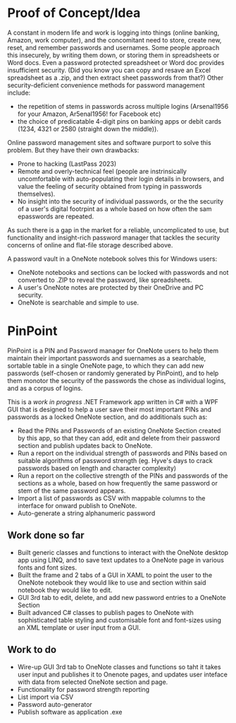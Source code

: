 # Proof of Concept/Idea

A constant in modern life and work is logging into things (online banking, Amazon, work computer), and the concomitant need to store, create new, reset, and remember passwords and usernames.
Some people approach this insecurely, by writing them down, or storing them in spreadsheets or Word docs. Even a password protected spreadsheet or Word doc provides insufficient security. (Did you know you can copy and resave an Excel spreadsheet as a .zip, and then extract sheet passwords from that?)
Other security-deficient convenience methods for password management include:
- the repetition of stems in passwords across multiple logins (Arsenal1956 for your Amazon, Ar5enal1956! for Facebook etc)
- the choice of predicatable 4-digit pins on banking apps or debit cards (1234, 4321 or 2580 (straight down the middle)).

Online password management sites and software purport to solve this problem. But they have their own drawbacks:
- Prone to hacking (LastPass 2023)
- Remote and overly-technical feel (people are instrinsically uncomfortable with auto-populating their login details in browsers, and value the feeling of security obtained from typing in passwords themselves).
- No insight into the security of individual passwords, or the the security of a user's digital footrpint as a whole based on how often the sam epasswords are repeated.

As such there is a gap in the market for a reliable, uncomplicated to use, but functionality and insight-rich password manager that tackles the security concerns of online and flat-file storage described above.

A password vault in a OneNote notebook solves this for Windows users:
- OneNote notebooks and sections can be locked with passwords and not converted to .ZIP to reveal the password, like spreadsheets.
- A user's OneNote notes are protected by their OneDrive and PC security.
- OneNote is searchable and simple to use.

# PinPoint
PinPoint is a PIN and Password manager for OneNote users to help them maintain their important passwords and suernames as a searchable, sortable table in a single OneNote page, to which they can add new passwords (self-chosen or randomly generated by PinPoint), and to help them monotor the security of the passwords the chose as individual logins, and as a corpus of logins. 

This is a *work in progress* .NET Framework app written in C# with a WPF GUI that is designed to help a user save their most important PINs and passwords as a locked OneNote section, and do additionals such as:
- Read the PINs and Passwords of an existing OneNote Section created by this app, so that they can add, edit and delete from their password section and publish updates back to OneNote.
- Run a report on the individual strength of passwords and PINs based on suitable algorithms of password strength (eg. Hyve's days to crack passwords based on length and character complexity)
- Run a report on the collective strength of the PINs and passwords of the sections as a whole, based on how frequently the same password or stem of the same password appears.
- Import a list of passwords as CSV with mappable columns to the interface for onward publish to OneNote.
- Auto-generate a string alphanumeric password

## Work done so far
- Built generic classes and functions to interact with the OneNote desktop app using LINQ, and to save text updates to a OneNote page in various fonts and font sizes.
- Built the frame and 2 tabs of a GUI in XAML to point the user to the OneNote notebook they would like to use and section within said notebook they would like to edit.
- GUI 3rd tab to edit, delete, and add new password entries to a OneNote Section
- Built advanced C# classes to publish pages to OneNote with sophisticated table styling and customisable font and font-sizes using an XML template or user input from a GUI.

## Work to do
- Wire-up GUI 3rd tab to OneNote classes and functions so taht it takes user input and publishes it to Onenote pages, and updates user inteface with data from selected OneNote section and page.
- Functionality for password strength reporting
- List import via CSV
- Password auto-generator
- Publish software as application .exe

